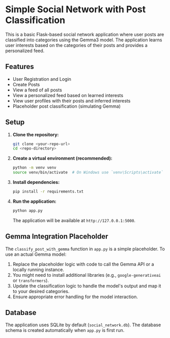 # Simple Social Network with Post Classification

This is a basic Flask-based social network application where user posts are classified into categories using the Gemma3 model.
The application learns user interests based on the categories of their posts and provides a personalized feed.

## Features

*   User Registration and Login
*   Create Posts
*   View a feed of all posts
*   View a personalized feed based on learned interests
*   View user profiles with their posts and inferred interests
*   Placeholder post classification (simulating Gemma)

## Setup

1.  **Clone the repository:**
    ```bash
    git clone <your-repo-url>
    cd <repo-directory>
    ```

2.  **Create a virtual environment (recommended):**
    ```bash
    python -m venv venv
    source venv/bin/activate  # On Windows use `venv\Scripts\activate`
    ```

3.  **Install dependencies:**
    ```bash
    pip install -r requirements.txt
    ```

4.  **Run the application:**
    ```bash
    python app.py
    ```
    The application will be available at `http://127.0.0.1:5000`.

## Gemma Integration Placeholder

The `classify_post_with_gemma` function in `app.py` is a simple placeholder. To use an actual Gemma model:

1.  Replace the placeholder logic with code to call the Gemma API or a locally running instance.
2.  You might need to install additional libraries (e.g., `google-generativeai` or `transformers`).
3.  Update the classification logic to handle the model's output and map it to your desired categories.
4.  Ensure appropriate error handling for the model interaction.

## Database

The application uses SQLite by default (`social_network.db`). The database schema is created automatically when `app.py` is first run. 
